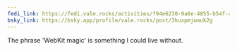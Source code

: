 ```yaml
---
fedi_link: https://fedi.vale.rocks/activities/f94e6230-9a6e-4855-b54f-ad8b0b8cce5c
bsky_link: https://bsky.app/profile/vale.rocks/post/3kuxpmjwauk2g
---
```


The phrase 'WebKit magic' is something I could live without.
